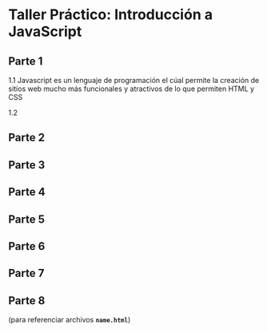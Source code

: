 # Taller Práctico: Introducción a JavaScript

## Parte 1
1.1 Javascript es un lenguaje de programación el cúal permite la creación de sitios web mucho más funcionales y atractivos de lo que permiten HTML y CSS

1.2 

## Parte 2

## Parte 3

## Parte 4

## Parte 5

## Parte 6

## Parte 7

## Parte 8

(para referenciar archivos **`name.html`**)
